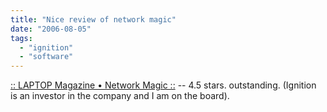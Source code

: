 ```yaml
---
title: "Nice review of network magic"
date: "2006-08-05"
tags: 
  - "ignition"
  - "software"
---
```


[:: LAPTOP Magazine • Network Magic ::](http://laptopmag.com/Review/Network-Magic.htm ":: LAPTOP Magazine • Network Magic ::") -- 4.5 stars. outstanding. (Ignition is an investor in the company and I am on the board).
